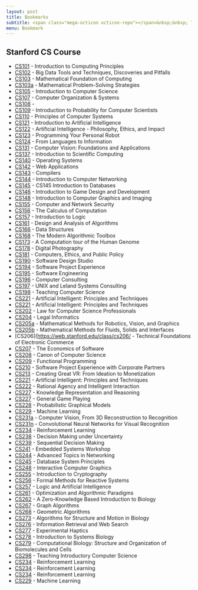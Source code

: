 ```yaml
---
layout: post
title: Bookmarks
subtitle: <span class="mega-octicon octicon-repo"></span>&nbsp;&nbsp; To mark useful libs - tools - books
menu: Bookmark
---
```


## Stanford CS Course
- [CS101](https://web.stanford.edu/class/cs101/) -  Introduction to Computing Principles
- [CS102](https://web.stanford.edu/class/cs102/) -  Big Data Tools and Techniques, Discoveries and Pitfalls
- [CS103](https://web.stanford.edu/class/cs103/) -  Mathematical Foundation of Computing
- [CS103a](http://web.stanford.edu/class/cs103a/) -  Mathematical Problem-Solving Strategies
- [CS105](https://web.stanford.edu/class/cs105/) -  Introduction to Computer Science
- [CS107](https://web.stanford.edu/class/cs107/) -  Computer Organization & Systems
- [CS108](https://web.stanford.edu/class/cs108/) -  
- [CS109](https://web.stanford.edu/class/cs109/) -  Introduction to Probability for Computer Scientists
- [CS110](http://web.stanford.edu/class/cs110/spring-2018/) -  Principles of Computer Systems
- [CS121](http://ai.stanford.edu/~latombe/cs121/2011/description.htm) -  Introduction to Artificial Intelligence
- [CS122](https://web.stanford.edu/class/cs122/) -  Artificial Intelligence - Philosophy, Ethics, and Impact
- [CS123](https://web.stanford.edu/class/cs123/) -  Programming Your Personal Robot
- [CS124](https://web.stanford.edu/class/cs124/) -  From Languages to Information
- [CS131](http://vision.stanford.edu/teaching/cs131_fall1718/) -  Computer Vision: Foundations and Applications
- [CS137](https://web.stanford.edu/class/cs137/) -  Introduction to Scientific Computing
- [CS140](https://web.stanford.edu/~ouster/cgi-bin/cs140-spring18/index.php) -  Operating Systems
- [CS142](https://web.stanford.edu/class/cs142/) -  Web Applications
- [CS143](https://web.stanford.edu/class/cs143/) -  Compilers
- [CS144](https://suclass.stanford.edu/courses/course-v1:Engineering+CS144+Fall2017/about) -  Introduction to Computer Networking
- [CS145](https://web.stanford.edu/class/cs145/) -  CS145 Introduction to Databases
- [CS146](https://stanfordgamedev.weebly.com/) -  Introduction to Game Design and Development
- [CS148](https://web.stanford.edu/class/cs148/) -  Introduction to Computer Graphics and Imaging
- [CS155](https://crypto.stanford.edu/cs155/) -  Computer and Network Security
- [CS156](https://web.stanford.edu/class/cs156/) -  The Calculus of Computation
- [CS157](http://logic.stanford.edu/classes/cs157/current/) -  Introduction to Logic
- [CS161](https://web.stanford.edu/class/cs161/) -  Design and Analysis of Algorithms
- [CS166](https://web.stanford.edu/class/cs166/) -  Data Structures
- [CS168](http://web.stanford.edu/class/cs168/) -  The Modern Algorithmic Toolbox
- [CS173](https://web.stanford.edu/class/cs173/cgi-bin/index.php) -  A Computation tour of the Human Genome
- [CS178](http://graphics.stanford.edu/courses/cs178/) -  Digital Photography
- [CS181](https://stanfordcs181.github.io/) -  Computers, Ethics, and Public Policy
- [CS190](https://web.stanford.edu/~ouster/cgi-bin/cs190-winter18/index.php) -  Software Design Studio
- [CS194](https://web.stanford.edu/class/cs194/) -  Software Project Experience
- [CS195](https://web.stanford.edu/class/cs195/) -  Software Engineering
- [CS196](https://web.stanford.edu/class/cs196/) -  Computer Consulting
- [CS197](https://web.stanford.edu/class/cs197/) -  UNIX and Leland Systems Consulting
- [CS198](https://cs198.stanford.edu/cs198/) -  Teaching Computer Science
- [CS221](http://web.stanford.edu/class/cs221/) -  Artificial Intelligent: Principles and Techniques
- [CS221](http://web.stanford.edu/class/cs221/) -  Artificial Intelligent: Principles and Techniques
- [CS202](https://web.stanford.edu/class/cs202/) -  Law for Computer Science Professionals
- [CS204](http://complaw.stanford.edu/stanford/) -  Legal Informatics
- [CS205a](http://graphics.stanford.edu/courses/cs205a/) -  Mathematical Methods for Robotics, Vision, and Graphics
- [CS205b](https://web.stanford.edu/class/cs205b/) -  Mathematical Methods for Fluids, Solids and Interfaces
- [CS206](https://web.stanford.edu/class/cs206/ -  Technical Foundations of Electronic Commerce
- [CS207](http://infolab.stanford.edu/pub/gio/CS207/CS207precis.html) -  The Economics of Software
- [CS208](http://graphics.stanford.edu/courses/cs208-11-spring/) -  Canon of Computer Science
- [CS209](https://web.stanford.edu/class/cs209/) -  Functional Programming
- [CS210](https://web.stanford.edu/class/cs210/) -  Software Project Experience with Corporate Partners
- [CS213](https://web.stanford.edu/class/cs213/) -  Creating	Great	VR: From	Ideation	to	Monetization
- [CS221](http://web.stanford.edu/class/cs221/) -  Artificial Intelligent: Principles and Techniques
- [CS222](http://web.stanford.edu/class/cs222/) -  Rational Agency and Intelligent Interaction
- [CS227](http://web.stanford.edu/class/cs227/) -  Knowledge Representation and Reasoning
- [CS227](http://ggp.stanford.edu/stanford/index.php) -  General Game Playing
- [CS228](https://cs.stanford.edu/~ermon/cs228/index.html) -  Probabilistic Graphical Models
- [CS229](http://cs229.stanford.edu/) -  Machine Learning
- [CS231a](http://web.stanford.edu/class/cs231a/) - Computer Vision, From 3D Reconstruction to Recognition
- [CS231n](http://cs231n.stanford.edu/) - Convolutional Neural Networks for Visual Recognition
- [CS234](http://web.stanford.edu/class/cs234/) - Reinforcement Learning
- [CS238](https://web.stanford.edu/class/aa228/) - Decision Making under Uncertainty
- [CS239](https://web.stanford.edu/class/aa229/cgi-bin/wp/) - Sequential Decision Making
- [CS241](http://web.stanford.edu/class/cs241/) - Embedded Systems Workshop
- [CS244](http://web.stanford.edu/class/cs244/) - Advanced Topics in Networking
- [CS245](http://web.stanford.edu/class/cs245/) - Database System Principles
- [CS248](http://web.stanford.edu/class/cs248/) - Interactive Computer Graphics
- [CS255](https://crypto.stanford.edu/~dabo/cs255/) - Introduction to Cryptography
- [CS256](http://web.stanford.edu/class/cs256/) - Formal Methods for Reactive Systems
- [CS257](http://web.stanford.edu/class/cs257/) - Logic and Artificial Intelligence
- [CS261](http://web.stanford.edu/class/cs261/) - Optimization and Algorithmic Paradigms
- [CS262](https://web.stanford.edu/class/cs262/cgi-bin/index.php) - A Zero-Knowledge Based Introduction to Biology
- [CS267](http://theory.stanford.edu/~virgi/cs267/) - Graph Algorithms
- [CS268](http://graphics.stanford.edu/courses/cs268-07-winter/) - Geometric Algorithms
- [CS273](https://web.stanford.edu/class/cs273/) - Algorithms for Structure and Motion in Biology
- [CS276](https://web.stanford.edu/class/cs276/) - Information Retrieval and Web Search
- [CS277](https://web.stanford.edu/class/cs277/) - Experimental Haptics
- [CS278](https://web.stanford.edu/class/cs278/) - Introduction to Systems Biology
- [CS279](https://web.stanford.edu/class/cs279/) - Computational Biology: Structure and Organization of Biomolecules and Cells
- [CS298](https://web.stanford.edu/class/cs298/) - Teaching Introductory Computer Science
- [CS234](http://web.stanford.edu/class/cs234/) - Reinforcement Learning
- [CS234](http://web.stanford.edu/class/cs234/) - Reinforcement Learning
- [CS234](http://web.stanford.edu/class/cs234/) - Reinforcement Learning
- [CS229](http://cs229.stanford.edu/) -  Machine Learning
